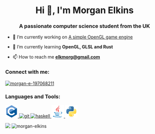 <h1 align="center">Hi 👋, I'm Morgan Elkins</h1>
<h3 align="center">A passionate computer science student from the UK</h3>

- 🔭 I’m currently working on [A simple OpenGL game engine](https://github.com/Morgan-Elkins/OpenGl)

- 🌱 I’m currently learning **OpenGL, GLSL and Rust**

- 📫 How to reach me **elkmorg@gmail.com**

<h3 align="left">Connect with me:</h3>
<p align="left">
<a href="https://linkedin.com/in/morgan-e-197068211" target="blank"><img align="center" src="https://raw.githubusercontent.com/rahuldkjain/github-profile-readme-generator/master/src/images/icons/Social/linked-in-alt.svg" alt="morgan-e-197068211" height="30" width="40" /></a>
</p>

<h3 align="left">Languages and Tools:</h3>
<p align="left"> <a href="https://www.cprogramming.com/" target="_blank" rel="noreferrer"> <img src="https://raw.githubusercontent.com/devicons/devicon/master/icons/c/c-original.svg" alt="c" width="40" height="40"/> </a>  <a href="https://git-scm.com/" target="_blank" rel="noreferrer"> <img src="https://www.vectorlogo.zone/logos/git-scm/git-scm-icon.svg" alt="git" width="40" height="40"/> </a> <a href="https://www.haskell.org/" target="_blank" rel="noreferrer"> <img src="https://upload.wikimedia.org/wikipedia/commons/1/1c/Haskell-Logo.svg" alt="haskell" width="40" height="40"/> </a>  <a href="https://www.java.com" target="_blank" rel="noreferrer"> <img src="https://raw.githubusercontent.com/devicons/devicon/master/icons/java/java-original.svg" alt="java" width="40" height="40"/> </a> <a href="https://www.python.org" target="_blank" rel="noreferrer"> <img src="https://raw.githubusercontent.com/devicons/devicon/master/icons/python/python-original.svg" alt="python" width="40" height="40"/> </a>  </p>
<div>
<a>&nbsp;<img align="center" src="https://github-readme-stats.vercel.app/api?username=morgan-elkins&show_icons=true&locale=en" alt="morgan-elkins" /></a>
<a href="https://github-readme-stats.vercel.app/api/top-langs/?username=morgan-elkins&hide=php">
  <img align="left" src="https://github-readme-stats.vercel.app/api/top-langs/?username=morgan-elkins&hide=php" />
</a>
</div>
